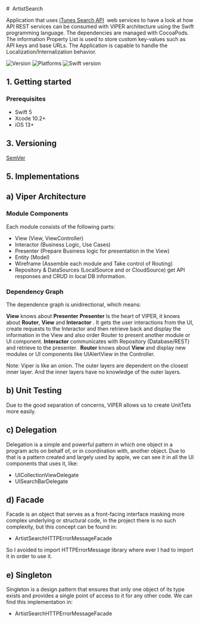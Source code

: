 #  ArtistSearch

Application that uses [iTunes Search API](https://affiliate.itunes.apple.com/resources/documentation/itunes-store-web-service-search-api//)  web services to have a look at how API REST services can be consumed with VIPER architecture using the Swift programming language. The dependencies are managed with CocoaPods. The information Property List is used to store custom key-values such as API keys and base URLs. The Application is capable to handle the Localization/Internalization behavior.

![Version](https://img.shields.io/badge/version-1.4.0-blue.svg)
![Platforms](https://img.shields.io/badge/platform-iOS13.0-blue.svg)
![Swift version](https://img.shields.io/badge/swift-5-blue.svg)


## 1. Getting started

### Prerequisites
* Swift 5
* Xcode 10.2+
* iOS 13+

## 3. Versioning

[SemVer](http://semver.org/) 

## 5. Implementations

## a) Viper Architecture

### Module Components

Each module consists of the following parts:

- View (View, ViewController) 
- Interactor (Business Logic, Use Cases) 
- Presenter (Prepare Business logic for presentation in the View)
- Entity (Model) 
- Wireframe (Assemble each module and Take control of Routing)
- Repository & DataSources (LocalSource and or CloudSource) get API responses and CRUD in local DB information.


### Dependency Graph

The dependence graph is unidirectional, which means:

**View** knows about **Presenter**
**Presenter** Is the heart of VIPER, it knows about **Router**, **View** and **Interactor** . It gets the user interactions from the UI, create requests to the Interactor and then retrieve back and display the information in the View and also order Router to present another module or UI component.
**Interactor** communicates with Repository (Database/REST) and retrieve to the presenter. 
**Router** knows about **View** and display new modules or UI components like UIAlertView in the Controller.

Note: Viper is like an onion. The outer layers are dependent on the closest inner layer. And the inner layers have no knowledge of the outer layers. 


## b) Unit Testing

Due to the good separation of concerns, VIPER allows us to create UnitTets more easily. 


## c) Delegation

Delegation is a simple and powerful pattern in which one object in a program acts on behalf of, or in coordination with, another object. Due to that is a pattern created and largely used by apple, we can see it in all the UI components that uses it, like:
- UICollectionViewDelegate
- UISearchBarDelegate


## d) Facade

Facade is an object that serves as a front-facing interface masking more complex underlying or structural code, in the project there is no such complexity, but this concept can be found in: 
- ArtistSearchHTTPErrorMessageFacade

So I avoided to import HTTPErrorMessage library where ever I had to import it in order to use it.


## e) Singleton

Singleton is a design pattern that ensures that only one object of its type exists and provides a single point of access to it for any other code. We can find this implementation in:
- ArtistSearchHTTPErrorMessageFacade


